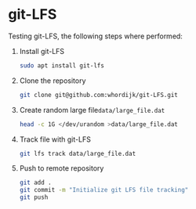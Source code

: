 # git-LFS

Testing git-LFS, the following steps where performed:

1. Install git-LFS
    ```bash
    sudo apt install git-lfs
    ```
2. Clone the repository
    ```bash
    git clone git@github.com:whordijk/git-LFS.git
    ```
3. Create random large file`data/large_file.dat`
    ```bash
    head -c 1G </dev/urandom >data/large_file.dat
    ```
4. Track file with git-LFS
    ```bash
    git lfs track data/large_file.dat
    ```
5. Push to remote repository
    ```bash
    git add .
    git commit -m "Initialize git LFS file tracking"
    git push
    ```

